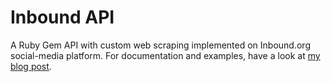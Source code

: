 # Inbound API
A Ruby Gem API with custom web scraping implemented on Inbound.org social-media platform. For documentation and examples, have a look at [my blog post](https://athityakumar.github.io/blog/posts/Inbound_API_Gem/).
